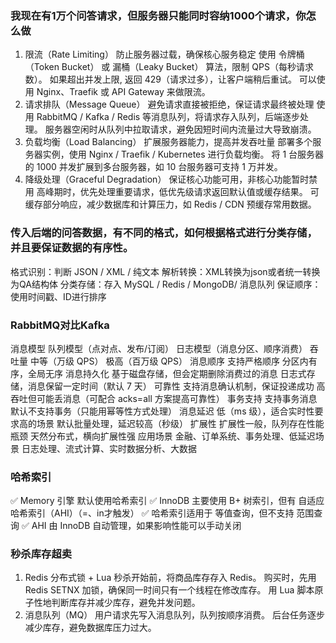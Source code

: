 ### 我现在有1万个问答请求，但服务器只能同时容纳1000个请求，你怎么做
1. 限流（Rate Limiting）
防止服务器过载，确保核心服务稳定
使用 令牌桶（Token Bucket） 或 漏桶（Leaky Bucket） 算法，限制 QPS（每秒请求数）。
如果超出并发上限, 返回 429（请求过多），让客户端稍后重试。
可以使用 Nginx、Traefik 或 API Gateway 来做限流。
2. 请求排队（Message Queue）
避免请求直接被拒绝，保证请求最终被处理
使用 RabbitMQ / Kafka / Redis 等消息队列，将请求存入队列，后端逐步处理。
服务器空闲时从队列中拉取请求，避免因短时间内流量过大导致崩溃。
3. 负载均衡（Load Balancing）
扩展服务器能力，提高并发吞吐量
部署多个服务器实例，使用 Nginx / Traefik / Kubernetes 进行负载均衡。
将 1 台服务器的 1000 并发扩展到多台服务器，如 10 台服务器可支持 1 万并发。
4. 降级处理（Graceful Degradation）
保证核心功能可用，非核心功能暂时禁用
高峰期时，优先处理重要请求，低优先级请求返回默认值或缓存结果。
可缓存部分响应，减少数据库和计算压力，如 Redis / CDN 预缓存常用数据。

### 传入后端的问答数据，有不同的格式，如何根据格式进行分类存储，并且要保证数据的有序性。
格式识别：判断 JSON / XML / 纯文本
解析转换：XML转换为json或者统一转换为QA结构体
分类存储：存入 MySQL / Redis / MongoDB/ 消息队列
保证顺序：使用时间戳、ID进行排序


### RabbitMQ对比Kafka
消息模型	队列模型（点对点、发布/订阅）	日志模型（消息分区、顺序消费）
吞吐量	中等（万级 QPS）	极高（百万级 QPS）
消息顺序	支持严格顺序	分区内有序，全局无序
消息持久化	基于磁盘存储，但会定期删除消费过的消息	日志式存储，消息保留一定时间（默认 7 天）
可靠性	支持消息确认机制，保证投递成功	高吞吐但可能丢消息（可配合 acks=all 方案提高可靠性）
事务支持	支持事务消息	默认不支持事务（只能用幂等性方式处理）
消息延迟	低（ms 级），适合实时性要求高的场景	默认批量处理，延迟较高（秒级）
扩展性	扩展性一般，队列存在性能瓶颈	天然分布式，横向扩展性强
应用场景	金融、订单系统、事务处理、低延迟场景	日志处理、流式计算、实时数据分析、大数据

### 哈希索引
✅ Memory 引擎 默认使用哈希索引
✅ InnoDB 主要使用 B+ 树索引，但有 自适应哈希索引（AHI）（=、in才触发）
✅ 哈希索引适用于 等值查询，但不支持 范围查询
✅ AHI 由 InnoDB 自动管理，如果影响性能可以手动关闭

### 秒杀库存超卖
1. Redis 分布式锁 + Lua
秒杀开始前，将商品库存存入 Redis。
购买时，先用 Redis SETNX 加锁，确保同一时间只有一个线程在修改库存。
用 Lua 脚本原子性地判断库存并减少库存，避免并发问题。
2. 消息队列（MQ）
用户请求先写入消息队列，队列按顺序消费。
后台任务逐步减少库存，避免数据库压力过大。
